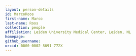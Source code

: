 ```yaml
---
layout: person-details
id: MarcoRoos
first-name: Marco
last-name: Roos
collection: people
affiliation: Leiden University Medical Center, Leiden, NL
homepage:
github_username:
orcid: 0000-0002-8691-772X
---
```

